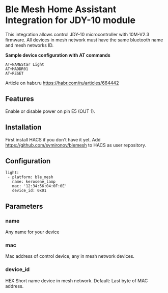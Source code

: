 # Ble Mesh Home Assistant Integration for JDY-10 module

This integration allows control JDY-10 microcontroller with 10M-V2.3 firmware. All devices in mesh network must have the same bluetooth name and mesh networks ID.

**Sample device configuration with AT commands**

    AT+NAMEStar Light 
    AT+MADDR01
    AT+RESET

Article on habr.ru https://habr.com/ru/articles/664442

## Features

Enable or disable power on pin E5 (OUT 1).           
   
## Installation

First install HACS if you don't have it yet. Add https://github.com/svmironov/blemesh to HACS as user repository.

## Configuration

    light:
     - platform: ble_mesh
       name: kerosene_lamp
       mac: '12:34:56:04:0F:0E'
       device_id: 0x01

## Parameters

### name
Any name for your device

### mac
Mac address of control device, any in mesh network devices. 

### device_id
HEX Short name device in mesh network. Default: Last byte of MAC address.


